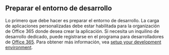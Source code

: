 ## <a name="prepare-your-development-environment"></a>Preparar el entorno de desarrollo

Lo primero que debe hacer es preparar el entorno de desarrollo. La carga de aplicaciones personalizadas debe estar habilitada para la organización de Office 365 donde desea crear la aplicación. Si necesita un inquilino de desarrollo dedicado, puede registrarse en el programa para desarrolladores de [Office 365](https://developer.microsoft.com/office/dev-program). Para obtener más información, vea [setup your development environment](~/concepts/build-and-test/prepare-your-o365-tenant.md).